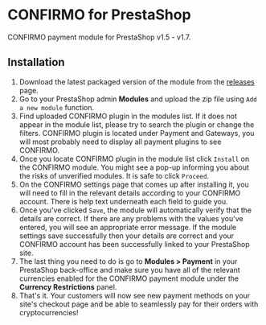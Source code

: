 CONFIRMO for PrestaShop
=========================

CONFIRMO payment module for PrestaShop v1.5 - v1.7.

Installation
------------

1. Download the latest packaged version of the module from the [releases](https://github.com/hubiktomas/bitcoinpay-beta-prestashop/releases) page.
3. Go to your PrestaShop admin **Modules** and upload the zip file using `Add a new module` function.
4. Find uploaded CONFIRMO plugin in the modules list. If it does not appear in the module list, please try to search the plugin or change the filters. CONFIRMO plugin is located under Payment and Gateways, you will most probably need to display all payment plugins to see CONFIRMO.
5. Once you locate CONFIRMO plugin in the module list click `Install` on the CONFIRMO module. You might see a pop-up informing you about the risks of unverified modules. It is safe to click `Proceed`.
6. On the CONFIRMO settings page that comes up after installing it, you will need to fill in the relevant details according to your CONFIRMO account. There is help text underneath each field to guide you.
7. Once you've clicked `Save`, the module will automatically verify that the details are correct. If there are any problems with the values you've entered, you will see an appropriate error message. If the module settings save successfully then your details are correct and your CONFIRMO account has been successfully linked to your PrestaShop site.
8. The last thing you need to do is go to **Modules > Payment** in your PrestaShop back-office and make sure you have all of the relevant currencies enabled for the CONFIRMO payment module under the **Currency Restrictions** panel.
9. That's it. Your customers will now see new payment methods on your site's checkout page and be able to seamlessly pay for their orders with cryptocurrencies!